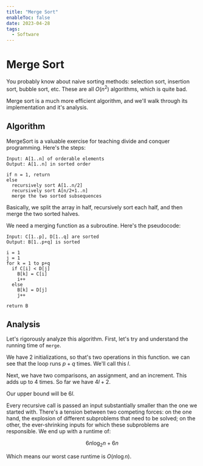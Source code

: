 ```yaml
---
title: "Merge Sort"
enableToc: false
date: 2023-04-28
tags:
  - Software
---
```


# Merge Sort

You probably know about naive sorting methods: selection sort, insertion sort, bubble sort, etc. These are all $O(n^2)$ algorithms, which is quite bad.

Merge sort is a much more efficient algorithm, and we'll walk through its implementation and it's analysis.

## Algorithm

MergeSort is a valuable exercise for teaching divide and conquer programming. Here's the steps:

```
Input: A[1..n] of orderable elements
Output: A[1..n] in sorted order

if n = 1, return
else
  recursively sort A[1..n/2]
  recursively sort A[n/2+1..n]
  merge the two sorted subsequences
```

Basically, we split the array in half, recursively sort each half, and then merge the two sorted halves.

We need a merging function as a subroutine. Here's the pseudocode:

```
Input: C[1..p], D[1..q] are sorted
Output: B[1..p+q] is sorted

i = 1
j = 1
for k = 1 to p+q
  if C[i] < D[j]
    B[k] = C[i]
    i++
  else
    B[k] = D[j]
    j++

return B
```

## Analysis

Let's rigorously analyze this algorithm. First, let's try and understand the running time of `merge`.

We have 2 initializations, so that's two operations in this function. we can see that the loop runs $p+q$ times. We'll call this $l$.

Next, we have two comparisons, an assignment, and an increment. This adds up to 4 times. So far we have $4l + 2$.

Our upper bound will be $6l$.

Every recursive call is passed an input substantially smaller than the one we started with. There's a tension between two competing forces: on the one hand, the explosion of different subproblems that need to be solved; on the other, the ever-shrinking inputs for which these subproblems are responsible. We end up with a runtime of:

<!-- 6nlogbase2n + 6n -->

$$ 6n\log_2n + 6n $$

Which means our worst case runtime is $O(n\log n)$.
